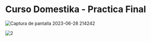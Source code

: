# Curso Domestika - Practica Final

![Captura de pantalla 2023-06-28 214242](https://github.com/RobMac001/GameDemo/assets/71483056/dcd5c2ef-dafd-4c34-9e1e-ac0ed2e12fa7)


![2](https://github.com/RobMac001/GameDemo/assets/71483056/45d6e3e9-5c7c-4a8a-b77e-f5616e6ba18b)



